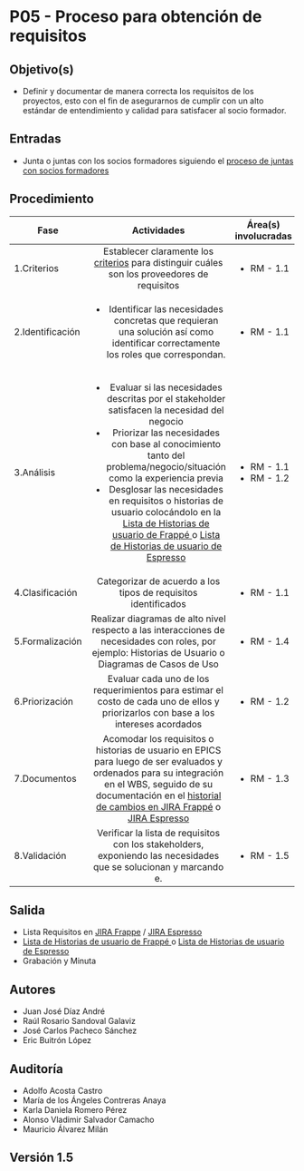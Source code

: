 # P05 - Proceso para obtención de requisitos

## Objetivo(s)

- Definir y documentar de manera correcta los requisitos de los proyectos, esto con el fin de asegurarnos de cumplir con
  un alto estándar de entendimiento y calidad para satisfacer al socio formador.

## Entradas

- Junta o juntas con los socios formadores siguiendo
  el [proceso de juntas con socios formadores](P02-proceso-juntas-socios-formadores)

## Procedimiento

| Fase |   Actividades   | Área(s) involucradas |
|------|:---------------:|--------------------|
| 1.Criterios    | Establecer claramente los <a href="#">criterios</a> para distinguir  cuáles son los proveedores de requisitos | <ul><li>RM - 1.1</li></ul> |
| 2.Identificación    | <ul><li>Identificar las necesidades concretas que requieran una solución así como identificar correctamente los roles que correspondan.</li></ul> | <ul><li>RM - 1.1</li></ul> |
| 3.Análisis     | <ul><li>Evaluar si las necesidades descritas por el stakeholder satisfacen la necesidad del negocio</li><li>Priorizar las necesidades con base al conocimiento tanto del problema/negocio/situación como la experiencia previa </li><li>Desglosar las necesidades en requisitos o historias de usuario colocándolo en la <a href="https://docs.google.com/spreadsheets/d/1Awk2AoLPaER6q0He7p3Avt-U1-LyrZu8WpM7mhMpLzs/edit?usp=sharing"> Lista de Historias de usuario de Frappé </a> o  <a href="https://docs.google.com/spreadsheets/d/1Awk2AoLPaER6q0He7p3Avt-U1-LyrZu8WpM7mhMpLzs/edit?usp=sharing"> Lista de Historias de usuario de Espresso </a> </li></ul>| <ul><li>RM - 1.1</li><li>RM - 1.2</li></ul> |
| 4.Clasificación | Categorizar de acuerdo a los tipos de requisitos identificados | <ul><li>RM - 1.1</li></ul> |
| 5.Formalización | Realizar diagramas de alto nivel respecto a las interacciones de necesidades con roles, por ejemplo: Historias de Usuario o Diagramas de Casos de Uso | <ul><li>RM - 1.4</li></ul> |
| 6.Priorización |  Evaluar cada uno de los requerimientos para estimar el costo de cada uno de ellos y priorizarlos con base a los intereses acordados  | <ul><li>RM - 1.2</li></ul> |
| 7.Documentos  |    Acomodar los requisitos o historias de usuario en EPICS para luego de ser evaluados y ordenados para su integración en el WBS, seguido de su documentación en el <a href="https://taro-depto-ti.atlassian.net/jira/software/projects/FRAPPE/boards/3"> historial de cambios en JIRA Frappé</a> o <a href="https://aacostac.atlassian.net/jira/software/projects/ES/boards/1">JIRA Espresso</a> | <ul><li>RM - 1.3</li></ul> |
| 8.Validación  |    Verificar la lista de requisitos con los stakeholders, exponiendo las necesidades que se solucionan y marcando e.  | <ul><li>RM - 1.5</li></ul> |

## Salida

<ul>
  <li>Lista Requisitos en <a href="https://taro-depto-ti.atlassian.net/jira/software/projects/FRAPPE/boards/3">JIRA Frappe</a> / <a href="https://aacostac.atlassian.net/jira/software/projects/ES/boards/1">JIRA Espresso</a></li> 
  <li><a href="https://docs.google.com/spreadsheets/d/1Awk2AoLPaER6q0He7p3Avt-U1-LyrZu8WpM7mhMpLzs/edit?usp=sharing"> Lista de Historias de usuario de Frappé </a> o <a href="https://docs.google.com/spreadsheets/d/1Awk2AoLPaER6q0He7p3Avt-U1-LyrZu8WpM7mhMpLzs/edit?usp=sharing"> Lista de Historias de usuario de Espresso </a> </li>
  <li>Grabación y Minuta</li>
</ul>

## Autores

<ul>
<li>Juan José Díaz André</li>
<li>Raúl Rosario Sandoval Galaviz</li>
<li>José Carlos Pacheco Sánchez</li>
<li>Eric Buitrón López</li>

</ul>

## Auditoría

<ul>
<li>Adolfo Acosta Castro</li>
<li>María de los Ángeles Contreras Anaya</li>
<li>Karla Daniela Romero Pérez</li>
<li>Alonso Vladimir Salvador Camacho</li>
<li>Mauricio Álvarez Milán</li>
</ul>

## Versión 1.5
